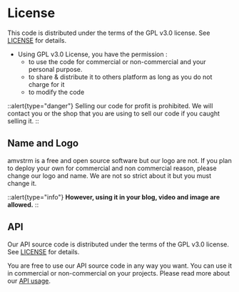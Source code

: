 # License

This code is distributed under the terms of the GPL v3.0 license. See [LICENSE](https://github.com/amvstrm/amvstrm/blob/master/LICENSE) for details.

- Using GPL v3.0 License, you have the permission :
  - to use the code for commercial or non-commercial and your personal purpose.
  - to share & distribute it to others platform as long as you do not charge for it
  - to modify the code

::alert{type="danger"}
Selling our code for profit is prohibited. We will contact you or the shop that you are using to sell our code if you caught selling it.
::

## Name and Logo

amvstrm is a free and open source software but our logo are not. If you plan to deploy your own for commercial and non commercial reason, please change our logo and name. We are not so strict about it but you must change it.

::alert{type="info"}
__However, using it in your blog, video and image are allowed.__
::

## API

Our API source code is distributed under the terms of the GPL v3.0 license. See [LICENSE](https://github.com/amvstrm/api/blob/master/LICENSE) for details.

You are free to use our API source code in any way you want. You can use it in commercial or non-commercial on your projects.
Please read more about our [API usage](/api/usage).
